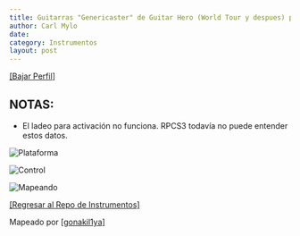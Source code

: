 ```yaml
---
title: Guitarras "Genericaster" de Guitar Hero (World Tour y despues) para el PlayStation 3
author: Carl Mylo
date: 
category: Instrumentos
layout: post
---
```


[[Bajar Perfil]](https://github.com/hmxmilohax/rb3-pc/raw/main/instrument-repo/PS3%20Guitar%20Hero%20Genericaster.7z)

## NOTAS:

* El ladeo para activación no funciona. RPCS3 todavía no puede entender estos datos.


![Plataforma](https://carlmylo.github.io/docu-rpcs3/images/instruments/plat/ps3.png "Plataforma") 

![Control](https://carlmylo.github.io/docu-rpcs3/images/instruments/cont/ghwtcontroller.png "Control") 

![Mapeando](https://carlmylo.github.io/docu-rpcs3/images/instruments/ps3ghwttarmapping.png "Mapeando") 

[[Regresar al Repo de Instrumentos]](https://rb3pc.milohax.org/espanol/repodeinst/#lista-de-instrumentos)




Mapeado por [[gonakil1ya]](https://linktr.ee/Gonakil1ya)